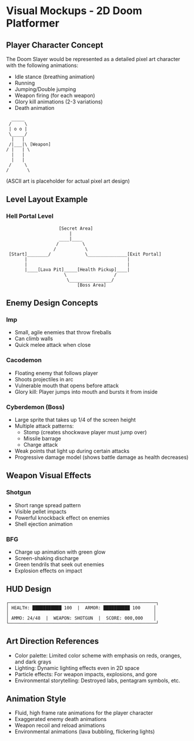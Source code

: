 # Visual Mockups - 2D Doom Platformer

## Player Character Concept

The Doom Slayer would be represented as a detailed pixel art character with the following animations:
- Idle stance (breathing animation)
- Running
- Jumping/Double jumping
- Weapon firing (for each weapon)
- Glory kill animations (2-3 variations)
- Death animation

```
  _____
 /     \
 | o o |
 \_____/
  |   |
 /|___|\ [Weapon]
/ |   | \
  |   |
  |   |
 /     \
/       \
```
(ASCII art is placeholder for actual pixel art design)

## Level Layout Example

### Hell Portal Level
```
                    [Secret Area]
                        |
                    ____|____
                   /         \
                  /           \
 [Start]________/             \_______________[Exit Portal]
       |                                      |
       |                                      |
       |____[Lava Pit]_____[Health Pickup]____|
                      \                  /
                       \________________/
                           [Boss Area]
```

## Enemy Design Concepts

### Imp
- Small, agile enemies that throw fireballs
- Can climb walls
- Quick melee attack when close

### Cacodemon
- Floating enemy that follows player
- Shoots projectiles in arc
- Vulnerable mouth that opens before attack
- Glory kill: Player jumps into mouth and bursts it from inside

### Cyberdemon (Boss)
- Large sprite that takes up 1/4 of the screen height
- Multiple attack patterns:
  - Stomp (creates shockwave player must jump over)
  - Missile barrage
  - Charge attack
- Weak points that light up during certain attacks
- Progressive damage model (shows battle damage as health decreases)

## Weapon Visual Effects

### Shotgun
- Short range spread pattern
- Visible pellet impacts
- Powerful knockback effect on enemies
- Shell ejection animation

### BFG
- Charge up animation with green glow
- Screen-shaking discharge
- Green tendrils that seek out enemies
- Explosion effects on impact

## HUD Design
```
┌────────────────────────────────────────────────────────┐
│ HEALTH: ███████████ 100  |  ARMOR: ██████████ 100     │
│                                                       │
│ AMMO: 24/48  |  WEAPON: SHOTGUN  |  SCORE: 000,000    │
└────────────────────────────────────────────────────────┘
```

## Art Direction References
- Color palette: Limited color scheme with emphasis on reds, oranges, and dark grays
- Lighting: Dynamic lighting effects even in 2D space
- Particle effects: For weapon impacts, explosions, and gore
- Environmental storytelling: Destroyed labs, pentagram symbols, etc.

## Animation Style
- Fluid, high frame rate animations for the player character
- Exaggerated enemy death animations
- Weapon recoil and reload animations
- Environmental animations (lava bubbling, flickering lights)
